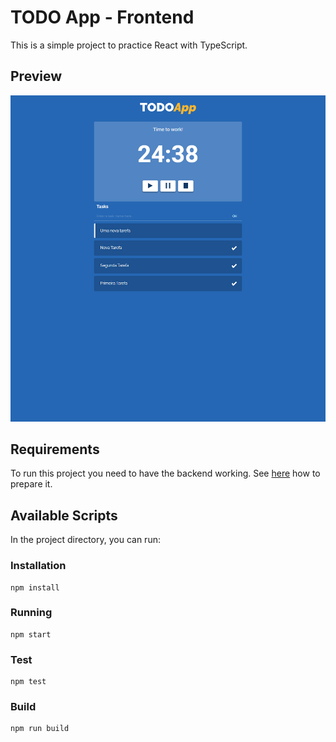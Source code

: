 # TODO App - Frontend

This is a simple project to practice React with TypeScript.

## Preview

![Todo App](assets/design.png)

## Requirements

To run this project you need to have the backend working. See [here](https://github.com/diogosaucedo/todo-app-backend) how to prepare it.

## Available Scripts

In the project directory, you can run:

### Installation

```node
npm install
```

### Running

```node
npm start
```

### Test

```node
npm test
```

### Build

```node
npm run build
```
